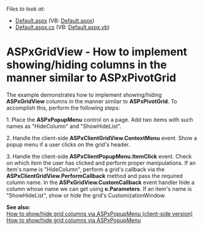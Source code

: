<!-- default file list -->
*Files to look at*:

* [Default.aspx](./CS/WebSite/Default.aspx) (VB: [Default.aspx](./VB/WebSite/Default.aspx))
* [Default.aspx.cs](./CS/WebSite/Default.aspx.cs) (VB: [Default.aspx.vb](./VB/WebSite/Default.aspx.vb))
<!-- default file list end -->
# ASPxGridView - How to implement showing/hiding columns in the manner similar to ASPxPivotGrid


<p>The example demonstrates how to implement showing/hiding <strong>ASPxGridView</strong> columns in the manner similar to <strong>ASPxPivotGrid</strong>. To accomplish this, perform the following steps:</p><p>1. Place the <strong>ASPxPopupMenu</strong> control on a page. Add two items with such names as "HideColumn" and "ShowHideList".</p><p>2. Handle the client-side <strong>ASPxClientGridView.ContextMenu</strong> event. Show a popup menu if a user clicks on the grid's header.</p><p>3. Handle the client-side <strong>ASPxClientPopupMenu.ItemClick</strong> event. Check on which item the user has clicked and perform proper manipulations. If an item's name is "HideColumn", perform a grid's callback via the <strong>ASPxClientGridView.PerformCallback</strong> method and pass the required column name. In the <strong>ASPxGridView.CustomCallback</strong> event handler hide a column whose name we can get using <strong>e.Parameters</strong>. If an item's name is "ShowHideList", show or hide the grid's CustomizationWindow.</p><p><strong>See also:</strong><br />
<a href="https://www.devexpress.com/Support/Center/p/E3631">How to show/hide grid columns via ASPxPopupMenu (client-side version)</a><br />
<a href="https://www.devexpress.com/Support/Center/p/E1461">How to show/hide grid columns via ASPxPopupMenu</a></p>

<br/>


